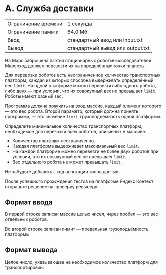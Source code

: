 # A. Служба доставки

|   |   |
|---|---|
|Ограничение времени|1 секунда|
|Ограничение памяти|64.0 Мб|
|Ввод|стандартный ввод или input.txt|
|Вывод|стандартный вывод или output.txt|

На Марс заброшена партия стационарных роботов-исследователей. Марсоход должен перевезти их на определённые точки планеты.

Для перевозки роботов есть неограниченное количество транспортных платформ, каждая из которых способна выдерживать определённый вес `limit`. На одной платформе можно перевезти либо одного робота, либо двух — при условии, что их совокупный вес не превышает `limit`. Роботы имеют разный вес.

Программа должна получить на вход массив, каждый элемент которого — это вес робота. Второй параметр, который должна принять программа, — это значение `limit`, грузоподъёмность одной платформы.

Определите минимальное количество транспортных платформ, необходимое для перевозки всех роботов, описанных в массиве.

- Количество платформ неограниченно.
- Каждая платформа выдерживает максимальный вес `limit`.
- На каждой платформе можно перевезти не более двух роботов при условии, что их совокупный вес не превышает `limit`.
- Вес отдельного робота не может превышать `limit`.

Не забудьте добавить в код аннотации типов данных.

После успешного прохождения тестов на платформе Яндекс Контест отправьте решение на проверку ревьюеру.

## Формат ввода

В первой строке записан массив целых чисел, через пробел — это вес отдельных роботов.

Во второй строке записан лимит — предельная грузоподъёмность платформы.

## Формат вывода

Целое число, указывающее на необходимое количество платформ для транспортировки.